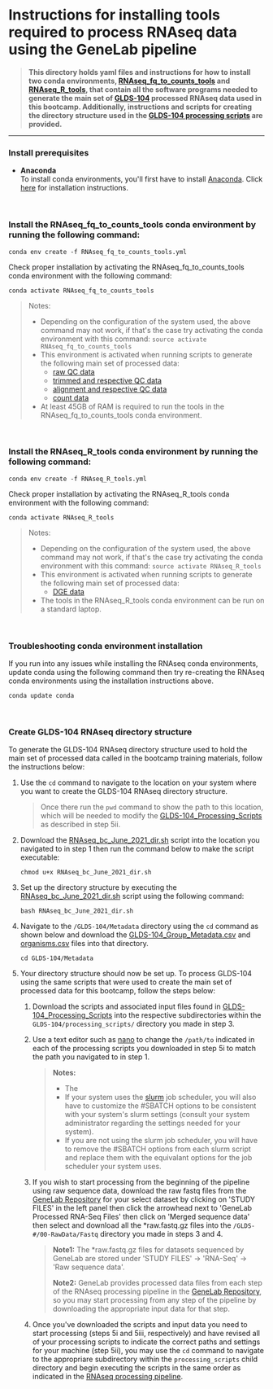 # Instructions for installing tools required to process RNAseq data using the GeneLab pipeline

> **This directory holds yaml files and instructions for how to install two conda environments, [RNAseq_fq_to_counts_tools](RNAseq_fq_to_counts_tools.yml) and [RNAseq_R_tools](RNAseq_R_tools.yml), that contain all the software programs needed to generate the main set of [GLDS-104](https://genelab-data.ndc.nasa.gov/genelab/accession/GLDS-104/) processed RNAseq data used in this bootcamp. Additionally, instructions and scripts for creating the directory structure used in the [GLDS-104 processing scripts](../GLDS-104_Processing_Scripts) are provided.**  

---

### Install prerequisites

  * **Anaconda**  
    To install conda environments, you'll first have to install [Anaconda](https://www.anaconda.com/). Click [here](https://docs.anaconda.com/anaconda/install/) for installation instructions.

<br>

### Install the **RNAseq_fq_to_counts_tools** conda environment by running the following command:

  ```
  conda env create -f RNAseq_fq_to_counts_tools.yml
  ```

  Check proper installation by activating the RNAseq_fq_to_counts_tools conda environment with the following command:
  
  ```
  conda activate RNAseq_fq_to_counts_tools
  ``` 
  
  > Notes: 
  > - Depending on the configuration of the system used, the above command may not work, if that's the case try activating the conda environment with this command:
  > `source activate RNAseq_fq_to_counts_tools`
  > - This environment is activated when running scripts to generate the following main set of processed data:
  >   - [raw QC data](../GLDS-104_Processing_Scripts/00-RawData)
  >   - [trimmed and respective QC data](../GLDS-104_Processing_Scripts/01-TG_PreProc)
  >   - [alignment and respective QC data](../GLDS-104_Processing_Scripts/02-STAR_Alignment)
  >   - [count data](../GLDS-104_Processing_Scripts/03-RSEM_Counts)
  > - At least 45GB of RAM is required to run the tools in the RNAseq_fq_to_counts_tools conda environment.

<br>

### Install the **RNAseq_R_tools** conda environment by running the following command:

  ```
  conda env create -f RNAseq_R_tools.yml
  ```

  Check proper installation by activating the RNAseq_R_tools conda environment with the following command:
  
  ```
  conda activate RNAseq_R_tools
  ``` 
  > Notes: 
  > - Depending on the configuration of the system used, the above command may not work, if that's the case try activating the conda environment with this command:
  > `source activate RNAseq_R_tools`
  > - This environment is activated when running scripts to generate the following main set of processed data:
  >   - [DGE data](../GLDS-104_Processing_Scripts/04-05-DESeq2_NormCounts_DGE)
  > - The tools in the RNAseq_R_tools conda environment can be run on a standard laptop.

<br>

### Troubleshooting conda environment installation

  If you run into any issues while installing the RNAseq conda environments, update conda using the following command then try re-creating the RNAseq conda environments using the installation instructions above.
  ```
  conda update conda
  ```

<br>

### Create GLDS-104 RNAseq directory structure

  To generate the GLDS-104 RNAseq directory structure used to hold the main set of processed data called in the bootcamp training materials, follow the instructions below:
  1. Use the `cd` command to navigate to the location on your system where you want to create the GLDS-104 RNAseq directory structure.
     > Once there run the `pwd` command to show the path to this location, which will be needed to modify the [GLDS-104_Processing_Scripts](../GLDS-104_Processing_Scripts) as described in step 5ii.
  
  2. Download the [RNAseq_bc_June_2021_dir.sh](RNAseq_bc_June_2021_dir.sh) script into the location you navigated to in step 1 then run the command below to make the script executable:
     ```
     chmod u+x RNAseq_bc_June_2021_dir.sh
     ``` 
  
  3. Set up the directory structure by executing the [RNAseq_bc_June_2021_dir.sh](RNAseq_bc_June_2021_dir.sh) script using the following command:
     ```
     bash RNAseq_bc_June_2021_dir.sh
     ```  
  
  4. Navigate to the `/GLDS-104/Metadata` directory using the `cd` command as shown below and download the [GLDS-104_Group_Metadata.csv](GLDS-104_Group_Metadata.csv) and [organisms.csv](organisms.csv) files into that directory.
     ```
     cd GLDS-104/Metadata
     ``` 

5. Your directory structure should now be set up. To process GLDS-104 using the same scripts that were used to create the main set of processed data for this bootcamp, follow the steps below:  

   1. Download the scripts and associated input files found in [GLDS-104_Processing_Scripts](../GLDS-104_Processing_Scripts) into the respective subdirectories within the `GLDS-104/processing_scripts/` directory you made in step 3.   

   2. Use a text editor such as [nano](https://www.nano-editor.org/) to change the `/path/to` indicated in each of the processing scripts you downloaded in step 5i to match the path you navigated to in step 1.

      > **Notes:**
      > - The [](#install-prerequisites)
      > - If your system uses the [slurm](https://slurm.schedmd.com/overview.html) job scheduler, you will also have to customize the #SBATCH options to be consistent with your system's slurm settings (consult your system administrator regarding the settings needed for your system).  
      > - If you are not using the slurm job scheduler, you will have to remove the #SBATCH options from each slurm script and replace them with the equivalant options for the job scheduler your system uses.  
   
   3. If you wish to start processing from the beginning of the pipeline using raw sequence data, download the raw fastq files from the [GeneLab Repository](https://genelab-data.ndc.nasa.gov/genelab/projects) for your select dataset by clicking on 'STUDY FILES' in the left panel then click the arrowhead next to 'GeneLab Processed RNA-Seq Files' then click on 'Merged sequence data' then select and download all the *raw.fastq.gz files into the `/GLDS-#/00-RawData/Fastq` directory you made in steps 3 and 4.  
   
      > **Note1:** The *raw.fastq.gz files for datasets sequenced by GeneLab are stored under 'STUDY FILES' -> 'RNA-Seq' -> 'Raw sequence data'.  
      >
      > **Note2:** GeneLab provides processed data files from each step of the RNAseq processing pipeline in the [GeneLab Repository](https://genelab-data.ndc.nasa.gov/genelab/projects), so you may start processing from any step of the pipeline by downloading the appropriate input data for that step.  
   
   4. Once you've downloaded the scripts and input data you need to start processing (steps 5i and 5iii, respectively) and have revised all of your processing scripts to indicate the correct paths and settings for your machine (step 5ii), you may use the `cd` command to navigate to the appropriare subdirectory within the `processing_scripts` child directory and begin executing the scripts in the same order as indicated in the [RNAseq processing pipeline](https://github.com/nasa/GeneLab_Data_Processing/blob/master/RNAseq/GL-DPPD-7101-C.md).  
